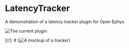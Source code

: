 # LatencyTracker
A demonstration of a latency tracker plugin for Open Ephys

![The current plugin](https://user-images.githubusercontent.com/4569596/72152286-717da680-33a2-11ea-91b1-efe64213ec12.png)

[//]: # (![A mockup of a tracker](https://user-images.githubusercontent.com/4569596/72152325-88bc9400-33a2-11ea-99fc-0cf2124c61b2.gif))



